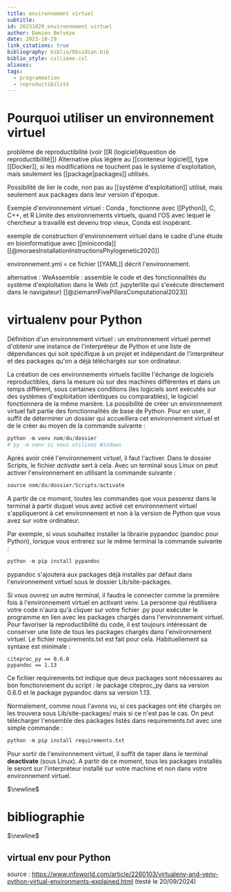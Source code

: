 ```yaml
---
title: environnement virtuel
subtitle: 
id: 20231029_environnement virtuel
author: Damien Belvèze
date: 2023-10-29
link_citations: true
bibliography: biblio/Obsidian.bib
biblio_style: csl\ieee.csl
aliases: 
tags:
  - programmation
  - reproductibilité
---
```

# Pourquoi utiliser un environnement virtuel

problème de reproductibilité (voir [[R (logiciel)#question de reproductibilité]])
Alternative plus légère au [[conteneur logiciel]], type [[Docker]], si les modifications ne touchent pas le système d'exploitation, mais seulement les [[package|packages]] utilisés. 

Possibilité de lier le code, non pas au [[système d'exploitation]] utilisé, mais seulement aux packages dans leur version d'époque. 

Exemple d'environnement virtuel : Conda , fonctionne avec [[Python]], C, C++, et R
Limite des environnements virtuels, quand l'OS avec lequel le chercheur a travaillé est devenu trop vieux, Conda est inopérant.

exemple de construction d'environnement virtuel dans le cadre d'une étude en bioinformatique avec [[miniconda]] [[@moraesInstallationInstructionsPhylogenetic2020]]

environnement.yml = ce fichier [[YAML]] décrit l'environnement.

alternative : WeAssemble : assemble le code et des fonctionnalités du système d'exploitation dans le Web (cf. jupyterlite qui s'exécute directement dans le navigateur)
[[@ziemannFivePillarsComputational2023]]

# virtualenv pour Python

Définition d'un environnement virtuel : un environnement virtuel permet d'obtenir une instance de l'interpréteur de Python et une liste de dépendances qui soit spécifique à un projet et indépendant de l'interpréteur et des packages qu'on a déjà téléchargés sur son ordinateur.

La création de ces environnements virtuels facilite l'échange de logiciels reproductibles, dans la mesure où sur des machines différentes et dans un temps différent, sous certaines conditions (les logiciels sont exécutés sur des systèmes d'exploitation identiques ou comparables), le logiciel fonctionnera de la même manière.
La possibilité de créer un environnement virtuel fait partie des fonctionnalités de base de Python.
Pour en user, il suffit de déterminer un dossier qui accueillera cet environnement virtuel et de le créer au moyen de la commande suivante :
```python
python -m venv nom/du/dossier
# py -m venv si vous utilisez Windows
```
Après avoir créé l'environnement virtuel, il faut l'activer. Dans le dossier Scripts, le fichier *activate* sert à cela. Avec un terminal sous Linux on peut activer l'environnement en utilisant la commande suivante :
```python
source nom/du/dossier/Scripts/activate
```
A partir de ce moment, toutes les commandes que vous passerez dans le terminal à partir duquel vous avez activé cet environnement virtuel s'appliqueront à cet environnement et non à la version de Python que vous avez sur votre ordinateur.

Par exemple, si vous souhaitez installer la librairie pypandoc (pandoc pour Python), lorsque vous entrerez sur le même terminal la commande suivante :

```python
python -m pip install pypandoc
```
pypandoc s'ajoutera aux packages déjà installés par défaut dans l'environnement virtuel sous le dossier Lib/site-packages.

Si vous ouvrez un autre terminal, il faudra le connecter comme la première fois à l'environnement virtuel en activant venv.
La personne qui réutilisera votre code n'aura qu'à cliquer sur votre fichier .py pour exécuter le programme en lien avec les packages chargés dans l'environnement virtuel.
Pour favoriser la reproductibilité du code, il est toujours intéressant de conserver une liste de tous les packages chargés dans l'environnement virtuel. Le fichier requirements.txt est fait pour cela.
Habituellement sa syntaxe est minimale :
```text
citeproc_py == 0.6.0
pypandoc == 1.13
```
Ce fichier requirements.txt indique que deux packages sont nécessaires au bon fonctionnement du script : le package citeproc_py dans sa version 0.6.0 et le package pypandoc dans sa version 1.13.

Normalement, comme nous l'avons vu, si ces packages ont été chargés on les trouvera sous Lib/site-packages/ mais si ce n'est pas le cas. On peut télécharger l'ensemble des packages listés dans requirements.txt avec une simple commande :

```python
python -m pip install requirements.txt
```

Pour sortir de l'environnement virtuel, il suffit de taper dans le terminal **deactivate** (sous Linux). A partir de ce moment, tous les packages installés le seront sur l'interpréteur installé sur votre machine et non dans votre environnement virtuel.

$\newline$
# bibliographie
$\newline$

## virtual env pour Python
source : https://www.infoworld.com/article/2260103/virtualenv-and-venv-python-virtual-environments-explained.html
(testé le 20/09/2024)






